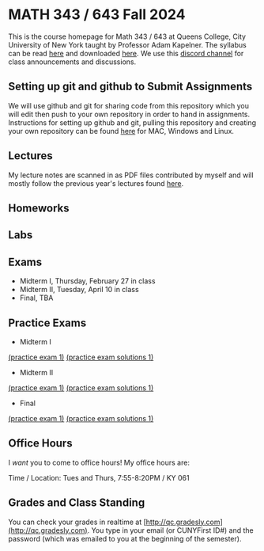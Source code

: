 # MATH 343 / 643 Fall 2024

This is the course homepage for Math 343 / 643 at Queens College, City University of New York taught by Professor Adam Kapelner. The syllabus can be read [here](https://github.com/kapelner/QC_MATH_343_Spring_2025/blob/master/syllabus/syllabus.pdf) and downloaded [here](https://raw.githubusercontent.com/kapelner/QC_MATH_343_Spring_2025/main/syllabus/syllabus.pdf). We use this [discord channel](https://discord.com/channels/1324190933906096180) for class announcements and discussions. 

## Setting up git and github to Submit Assignments

We will use github and git for sharing code from this repository which you will edit then push to your own repository in order to hand in assignments. Instructions for setting up github and git, pulling this repository and creating your own repository can be found [here](https://github.com/kapelner/QC_Math_342W_Spring_2025/blob/master/syllabus/git_github_class_setup.pdf) for MAC, Windows and Linux.


## Lectures

My lecture notes are scanned in as PDF files contributed by myself and will mostly follow the previous year's lectures found [here](https://github.com/kapelner/QC_MATH_343_Spring_2024/tree/main/lectures).

## Homeworks

<!--
* Homework 3 [(download)](https://github.com/kapelner/QC_MATH_343_Spring_2025/blob/master/homeworks/hw03/hw03t.pdf?raw=true) [(view)](https://github.com/kapelner/QC_MATH_343_Spring_2025/blob/master/homeworks/hw03/hw03t.pdf) (due 5/15 pushed to your github repo)
* Homework 2 [(download)](https://github.com/kapelner/QC_MATH_343_Spring_2025/blob/master/homeworks/hw02/hw02t.pdf?raw=true) [(view)](https://github.com/kapelner/QC_MATH_343_Spring_2025/blob/master/homeworks/hw02/hw02t.pdf) (due 4/8 pushed to your github repo)
* Homework 1 [(download)](https://github.com/kapelner/QC_MATH_343_Spring_2025/blob/master/homeworks/hw01/hw01t.pdf?raw=true) [(view)](https://github.com/kapelner/QC_MATH_343_Spring_2025/blob/master/homeworks/hw01/hw01t.pdf) (due 2/25 pushed to your github repo)-->

## Labs

<!-- 
* [Lab 3](https://github.com/kapelner/QC_MATH_343_Spring_2025/blob/master/labs/lab03.Rmd) (due 5/16 pushed to your github repo)
* [Lab 2](https://github.com/kapelner/QC_MATH_343_Spring_2025/blob/master/labs/lab02.Rmd) (due 4/9 pushed to your github repo) 
* [Lab 1](https://github.com/kapelner/QC_MATH_343_Spring_2025/blob/master/labs/lab01.Rmd) (due 2/26 pushed to your github repo)-->

## Exams

* Midterm I, Thursday, February 27 in class
* Midterm II, Tuesday, April 10 in class
* Final, TBA

## Practice Exams

* Midterm I 

[(practice exam 1)](https://github.com/kapelner/QC_MATH_343_Spring_2024/blob/master/exams/midterm1/midterm1.pdf) [(practice exam solutions 1)](https://github.com/kapelner/QC_MATH_343_Spring_2024/blob/master/exams/midterm1/midterm1_solutions.pdf)

* Midterm II

[(practice exam 1)](https://github.com/kapelner/QC_MATH_343_Spring_2024/blob/master/exams/midterm2/midterm2.pdf) [(practice exam solutions 1)](https://github.com/kapelner/QC_MATH_343_Spring_2024/blob/master/exams/midterm2/midterm2_solutions.pdf)

* Final

[(practice exam 1)](https://github.com/kapelner/QC_MATH_343_Spring_2024/blob/master/exams/final/final.pdf) [(practice exam solutions 1)](https://github.com/kapelner/QC_MATH_343_Spring_2024/blob/master/exams/final/final_solutions.pdf)


## Office Hours

I *want* you to come to office hours! My office hours are:

Time / Location: Tues and Thurs, 7:55-8:20PM / KY 061

## Grades and Class Standing

You can check your grades in realtime at [http://qc.gradesly.com](http://qc.gradesly.com). You type in your email (or CUNYFirst ID#) and the password (which was emailed to you at the beginning of the semester).

